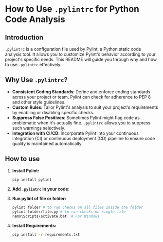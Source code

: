 # How to Use `.pylintrc` for Python Code Analysis

## Introduction
`.pylintrc` is a configuration file used by Pylint, a Python static code analysis tool. It allows you to customize Pylint's behavior according to your project's specific needs. This README will guide you through why and how to use `.pylintrc` effectively.

## Why Use `.pylintrc`?
- **Consistent Coding Standards**: Define and enforce coding standards across your project or team. Pylint can check for adherence to PEP 8 and other style guidelines.
- **Custom Rules**: Tailor Pylint's analysis to suit your project's requirements by enabling or disabling specific checks.
- **Suppress False Positives**: Sometimes Pylint might flag code as problematic when it's actually fine. `.pylintrc` allows you to suppress such warnings selectively.
- **Integration with CI/CD**: Incorporate Pylint into your continuous integration (CI) or continuous deployment (CD) pipeline to ensure code quality is maintained automatically.

## How to use

 

1. **Install Pylint:**
   ```bash
   pip install pylint

2. **Add `.pylintrc` in your code:**

2. **Run pylint of file or folder:**
    ```bash
    pylint folder # to run checks on all files inside the folder
    pylint folder/file.py # to run checks on single file
    nemo\Scripts\activate.bat  # For Windows

3. **Install Requirements:**
    ```bash
    pip install -r requirements.txt
